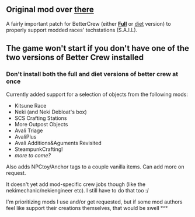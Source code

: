 ## Original mod over [there](https://github.com/rl-starbound/rl_bettercrew)

A fairly important patch for BetterCrew (either **[Full](https://steamcommunity.com/sharedfiles/filedetails/?id=3031599475)** or [diet](https://steamcommunity.com/sharedfiles/filedetails/?id=2892655130) version) to properly support modded races' techstations (S.A.I.L).

## The game won't start if you don't have **one** of the two versions of Better Crew installed
### **Don't install both the full and diet versions of better crew at once**

Currently added support for a selection of objects from the following mods:
- Kitsune Race
- Neki (and Neki Debloat's box)
- SCS Crafting Stations
- More Outpost Objects
- Avali Triage
- AvaliPlus
- Avali Additions&Aguments Revisited
- SteampunkCrafting!
- *more to come?*

Also adds NPCtoy/Anchor tags to a couple vanilla items. Can add more on request.

It doesn't yet add mod-specific crew jobs though (like the nekimechanic/nekiengineer etc). I still have to do that too :/

I'm prioritizing mods I use and/or get requested, but if some mod authors feel like support their creations themselves, that would be swell °^°